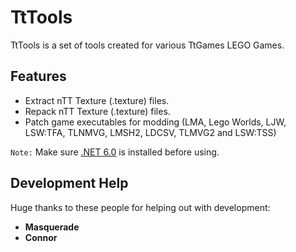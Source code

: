 # TtTools
TtTools is a set of tools created for various TtGames LEGO Games.

## Features
- Extract nTT Texture (.texture) files.
- Repack nTT Texture (.texture) files.
- Patch game executables for modding (LMA, Lego Worlds, LJW, LSW:TFA, TLNMVG, LMSH2, LDCSV, TLMVG2 and LSW:TSS)

`Note:` Make sure [.NET 6.0](https://dotnet.microsoft.com/en-us/download/dotnet/6.0) is installed before using.

## Development Help
Huge thanks to these people for helping out with development:
* **Masquerade**
* **Connor**